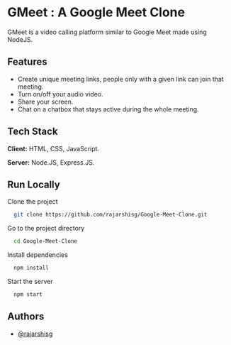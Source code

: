 # GMeet : A Google Meet Clone

GMeet is a video calling platform similar to Google Meet made using NodeJS. 


## Features

- Create unique meeting links, people only with a given link can join that meeting.
- Turn on/off your audio video.
- Share your screen.
- Chat on a chatbox that stays active during the whole meeting.
  
## Tech Stack

**Client:** HTML, CSS, JavaScript. 

**Server:** Node.JS, Express.JS.


## Run Locally

Clone the project

```bash
  git clone https://github.com/rajarshisg/Google-Meet-Clone.git
```

Go to the project directory

```bash
  cd Google-Meet-Clone
```

Install dependencies

```bash
  npm install
```

Start the server

```bash
  npm start
```


## Authors

- [@rajarshisg](https://github.com/rajarshisg)

  

    

  
